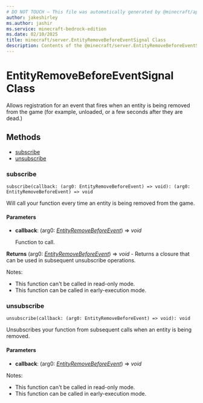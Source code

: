 ```yaml
---
# DO NOT TOUCH — This file was automatically generated by @minecraft/api-docs-generator, to report problems file an issue at https://github.com/Mojang/minecraft-scripting-libraries
author: jakeshirley
ms.author: jashir
ms.service: minecraft-bedrock-edition
ms.date: 02/10/2025
title: minecraft/server.EntityRemoveBeforeEventSignal Class
description: Contents of the @minecraft/server.EntityRemoveBeforeEventSignal class.
---
```

# EntityRemoveBeforeEventSignal Class

Allows registration for an event that fires when an entity is being removed from  the game (for example, unloaded, or a few seconds after they are dead.)

## Methods
- [subscribe](#subscribe)
- [unsubscribe](#unsubscribe)

### **subscribe**
`
subscribe(callback: (arg0: EntityRemoveBeforeEvent) => void): (arg0: EntityRemoveBeforeEvent) => void
`

Will call your function every time an entity is being removed from the game.

#### **Parameters**
- **callback**: (arg0: [*EntityRemoveBeforeEvent*](EntityRemoveBeforeEvent.md)) => *void*
  
  Function to call.

**Returns** (arg0: [*EntityRemoveBeforeEvent*](EntityRemoveBeforeEvent.md)) => *void* - Returns a closure that can be used in subsequent unsubscribe operations.
  
Notes:
- This function can't be called in read-only mode.
- This function can be called in early-execution mode.

### **unsubscribe**
`
unsubscribe(callback: (arg0: EntityRemoveBeforeEvent) => void): void
`

Unsubscribes your function from subsequent calls when an entity is being removed.

#### **Parameters**
- **callback**: (arg0: [*EntityRemoveBeforeEvent*](EntityRemoveBeforeEvent.md)) => *void*
  
Notes:
- This function can't be called in read-only mode.
- This function can be called in early-execution mode.
